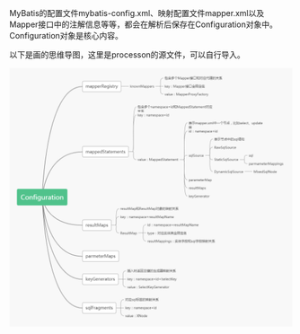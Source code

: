 MyBatis的配置文件mybatis-config.xml、映射配置文件mapper.xml以及Mapper接口中的注解信息等等，都会在解析后保存在Configuration对象中。Configuration对象是核心内容。

以下是画的思维导图，这里是processon的源文件，可以自行导入。

![MyBatis的Configuration图解](MyBatis的Configuration图解/MyBatisConfiguration.png)